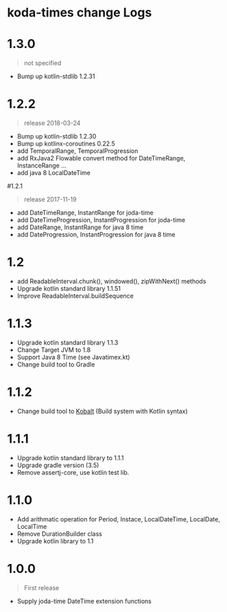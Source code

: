# koda-times change Logs

# 1.3.0

> not specified

* Bump up kotlin-stdlib 1.2.31

# 1.2.2

> release 2018-03-24

* Bump up kotlin-stdlib 1.2.30
* Bump up kotlinx-coroutines 0.22.5
* add TemporalRange, TemporalProgression
* add RxJava2 Flowable convert method for DateTimeRange, InstanceRange ...
* add java 8 LocalDateTime

#1.2.1

> release 2017-11-19

* add DateTimeRange, InstantRange for joda-time
* add DateTimeProgression, InstantProgression for joda-time
* add DateRange, InstantRange for java 8 time
* add DateProgression, InstantProgression for java 8 time 

# 1.2

* add ReadableInterval.chunk(), windowed(), zipWithNext() methods
* Upgrade kotlin standard library 1.1.51
* Improve ReadableInterval.buildSequence

# 1.1.3

* Upgrade kotlin standard library 1.1.3
* Change Target JVM to 1.8
* Support Java 8 Time (see Javatimex.kt)
* Change build tool to Gradle

# 1.1.2

* Change build tool to [Kobalt](http://beust.com/kobalt) (Build system with Kotlin syntax)

# 1.1.1

* Upgrade kotlin standard library to 1.1.1
* Upgrade gradle version (3.5)
* Remove assertj-core, use kotlin test lib. 

# 1.1.0

* Add arithmatic operation for Period, Instace, LocalDateTime, LocalDate, LocalTime
* Remove DurationBuilder class
* Upgrade kotlin library to 1.1 

# 1.0.0

> First release

*   Supply joda-time DateTime extension functions